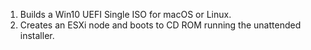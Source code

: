 1. Builds a Win10 UEFI Single ISO for macOS or Linux.
2. Creates an ESXi node and boots to CD ROM running the unattended installer. 